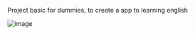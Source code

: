 Project basic for dummies, to create a app to learning english


![image](https://user-images.githubusercontent.com/72364037/174932181-9739aa9e-ced3-42a2-9666-691edbcf6b20.png)
